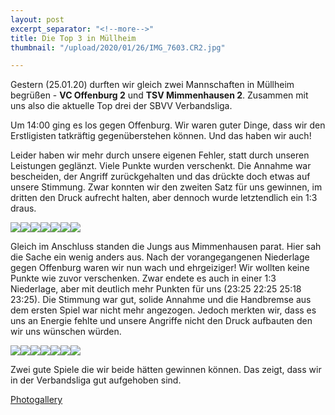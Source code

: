 ```yaml
---
layout: post
excerpt_separator: "<!--more-->"
title: Die Top 3 in Müllheim
thumbnail: "/upload/2020/01/26/IMG_7603.CR2.jpg"

---
```

Gestern (25.01.20) durften wir gleich zwei Mannschaften in Müllheim begrüßen - **VC Offenburg 2** und **TSV Mimmenhausen 2**. Zusammen mit uns also die aktuelle Top drei der SBVV Verbandsliga.

Um 14:00 ging es los gegen Offenburg. Wir waren guter Dinge, dass wir den Erstligisten tatkräftig gegenüberstehen können. Und das haben wir auch!

Leider haben wir mehr durch unsere eigenen Fehler, statt durch unseren Leistungen geglänzt. Viele Punkte wurden verschenkt. Die Annahme war bescheiden, der Angriff zurückgehalten und das drückte doch etwas auf unsere Stimmung. Zwar konnten wir den zweiten Satz für uns gewinnen, im dritten den Druck aufrecht halten, aber dennoch wurde letztendlich ein 1:3 draus.

![](/upload/2020/01/26/IMG_7489.CR2.jpg)![](/upload/2020/01/26/IMG_7503.CR2.jpg)![](/upload/2020/01/26/IMG_7512.CR2.jpg)![](/upload/2020/01/26/IMG_7524.CR2.jpg)![](/upload/2020/01/26/IMG_7539.CR2.jpg)![](/upload/2020/01/26/IMG_7603.CR2.jpg)![](/upload/2020/01/26/IMG_7626.CR2.jpg)

Gleich im Anschluss standen die Jungs aus Mimmenhausen parat. Hier sah die Sache ein wenig anders aus. Nach der vorangegangenen Niederlage gegen Offenburg waren wir nun wach und ehrgeiziger! Wir wollten keine Punkte wie zuvor verschenken. Zwar endete es auch in einer 1:3 Niederlage, aber mit deutlich mehr Punkten für uns (23:25 22:25 25:18 23:25). Die Stimmung war gut, solide Annahme und die Handbremse aus dem ersten Spiel war nicht mehr angezogen. Jedoch merkten wir, dass es uns an Energie fehlte und unsere Angriffe nicht den Druck aufbauten den wir uns wünschen würden.

![](/upload/2020/01/26/IMG_7731.CR2.jpg)![](/upload/2020/01/26/IMG_7799.CR2.jpg)![](/upload/2020/01/26/IMG_7814.CR2.jpg)![](/upload/2020/01/26/IMG_7905.CR2.jpg)![](/upload/2020/01/26/IMG_7922.CR2.jpg)![](/upload/2020/01/26/IMG_7938.CR2.jpg)![](/upload/2020/01/26/IMG_8031.CR2.jpg)

Zwei gute Spiele die wir beide hätten gewinnen können. Das zeigt, dass wir in der Verbandsliga gut aufgehoben sind.

[Photogallery](https://photos.app.goo.gl/LVx9rNW515EHeDak6)